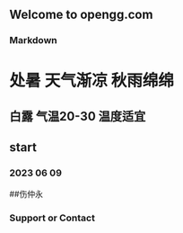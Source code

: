 ## Welcome to opengg.com


### Markdown



#  处暑 天气渐凉 秋雨绵绵
## 白露 气温20-30 温度适宜
## start
### 2023 06 09
##伤仲永




### Support or Contact


